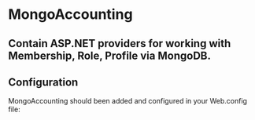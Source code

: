 MongoAccounting
===============

## Contain ASP.NET providers for working with Membership, Role, Profile via MongoDB.

## Configuration
MongoAccounting should been added and configured in your Web.config file:

<configuration>
	<appSettings>
	    <add key="LOCALHOST_test" value="mongodb://localhost/TestMongoMembershipProvider"/>
		<add key="MONGOLAB_URI" value="mongodb://localhost/MongoLab"/>
	</appSettings>
  	<system.web>
		<membership defaultProvider="MongoMembershipProvider">
			<providers>
				<clear/>
				<add name="MongoMembershipProvider" applicationName="MyApp" type="MongoAccounting.Providers.MongoMembershipProvider, MongoAccounting, Version=1.0.0.0, Culture=neutral" connectionStringKeys="LOCALHOST_test,MONGOLAB_URI" />
			</providers>
		</membership>
		<profile>
			<providers>
				<clear />
			</providers>
		</profile>
		<roleManager enabled="true" defaultProvider="MongoRoleProvider">
			<providers>
				<clear />
				<add name="MongoRoleProvider" applicationName="MyApp" type="MongoAccounting.Providers.MongoRoleProvider, MongoAccounting, Version=1.0.0.0, Culture=neutral" connectionStringKeys="LOCALHOST_test,MONGOLAB_URI"/>
			</providers>
		</roleManager>
	<system.web>
</configuration>
